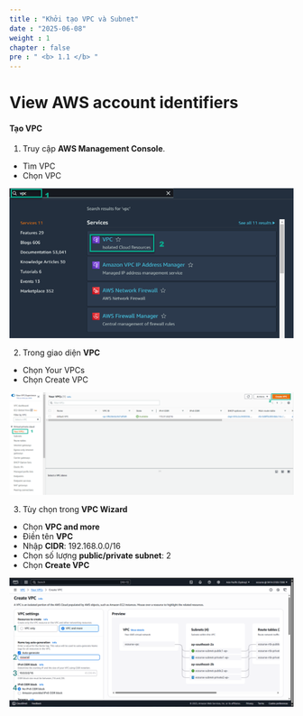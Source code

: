 ```yaml
---
title : "Khởi tạo VPC và Subnet"
date : "2025-06-08"
weight : 1
chapter : false
pre : " <b> 1.1 </b> "
---
```


# View AWS account identifiers

#### Tạo VPC

1. Truy cập **AWS Management Console**.

- Tìm VPC
- Chọn VPC

![Create Account](static/images/1/VPC.png?featherlight=false&width=90pc)

2. Trong giao diện **VPC**

- Chọn Your VPCs
- Chọn Create VPC

![Create Account](/images/1/VPC2.png?featherlight=false&width=90pc)

3. Tùy chọn trong **VPC Wizard**

- Chọn **VPC and more**
- Điền tên **VPC**
- Nhập **CIDR**: 192.168.0.0/16
- Chọn số lượng **public/private subnet**: 2
- Chọn **Create VPC** 

![Create Account](/images/1/VPC3.png?featherlight=false&width=90pc)


